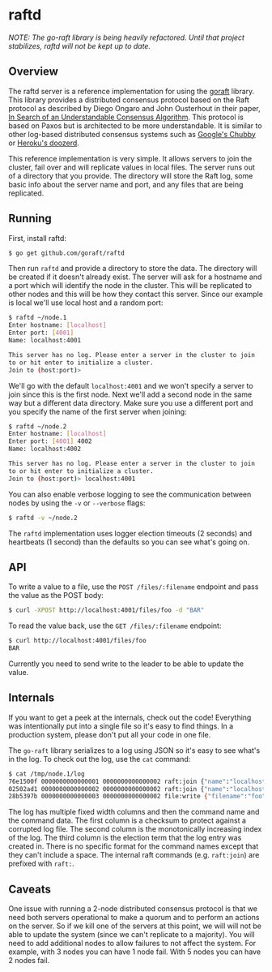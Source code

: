 raftd
=====

*NOTE: The go-raft library is being heavily refactored. Until that project stabilizes, raftd will not be kept up to date.*

## Overview

The raftd server is a reference implementation for using the [goraft](https://github.com/goraft/raft) library.
This library provides a distributed consensus protocol based on the Raft protocol as described by Diego Ongaro and John Ousterhout in their paper, [In Search of an Understandable Consensus Algorithm](https://ramcloud.stanford.edu/wiki/download/attachments/11370504/raft.pdf).
This protocol is based on Paxos but is architected to be more understandable.
It is similar to other log-based distributed consensus systems such as [Google's Chubby](https://www.google.com/url?sa=t&rct=j&q=&esrc=s&source=web&cd=1&ved=0CDAQFjAA&url=http%3A%2F%2Fresearch.google.com%2Farchive%2Fchubby.html&ei=i9OGUerTJKbtiwLkiICoCQ&usg=AFQjCNEmFWlaB_iXQfEjMcMwPaYTphO6bA&sig2=u1vefM2ZOZu_ZVIZGynt1A&bvm=bv.45960087,d.cGE) or [Heroku's doozerd](https://github.com/ha/doozerd).

This reference implementation is very simple.
It allows servers to join the cluster, fail over and will replicate values in local files.
The server runs out of a directory that you provide.
The directory will store the Raft log, some basic info about the server name and port, and any files that are being replicated.

## Running

First, install raftd:

```sh
$ go get github.com/goraft/raftd
```

Then run `raftd` and provide a directory to store the data.
The directory will be created if it doesn't already exist.
The server will ask for a hostname and a port which will identify the node in the cluster.
This will be replicated to other nodes and this will be how they contact this server.
Since our example is local we'll use local host and a random port:

```sh
$ raftd ~/node.1
Enter hostname: [localhost] 
Enter port: [4001] 
Name: localhost:4001

This server has no log. Please enter a server in the cluster to join
to or hit enter to initialize a cluster.
Join to (host:port)> 
```

We'll go with the default `localhost:4001` and we won't specify a server to join since this is the first node.
Next we'll add a second node in the same way but a different data directory.
Make sure you use a different port and you specify the name of the first server when joining:

```sh
$ raftd ~/node.2
Enter hostname: [localhost] 
Enter port: [4001] 4002
Name: localhost:4002

This server has no log. Please enter a server in the cluster to join
to or hit enter to initialize a cluster.
Join to (host:port)> localhost:4001
```

You can also enable verbose logging to see the communication between nodes by using the `-v` or `--verbose` flags:

```sh
$ raftd -v ~/node.2
```

The `raftd` implementation uses logger election timeouts (2 seconds) and heartbeats (1 second) than the defaults so you can see what's going on.


## API

To write a value to a file, use the `POST /files/:filename` endpoint and pass the value as the POST body:

```sh
$ curl -XPOST http://localhost:4001/files/foo -d "BAR"
```

To read the value back, use the `GET /files/:filename` endpoint:

```sh
$ curl http://localhost:4001/files/foo
BAR
```

Currently you need to send write to the leader to be able to update the value.


## Internals

If you want to get a peek at the internals, check out the code!
Everything was intentionally put into a single file so it's easy to find things.
In a production system, please don't put all your code in one file.

The `go-raft` library serializes to a log using JSON so it's easy to see what's in the log.
To check out the log, use the `cat` command:

```sh
$ cat /tmp/node.1/log
76e1500f 0000000000000001 0000000000000002 raft:join {"name":"localhost:4001"}
02502ad1 0000000000000002 0000000000000002 raft:join {"name":"localhost:4002"}
28b5397b 0000000000000003 0000000000000002 file:write {"filename":"foo","content":"BAR"}
```

The log has multiple fixed width columns and then the command name and the command data.
The first column is a checksum to protect against a corrupted log file.
The second column is the monotonically increasing index of the log.
The third column is the election term that the log entry was created in.
There is no specific format for the command names except that they can't include a space.
The internal raft commands (e.g. `raft:join`) are prefixed with `raft:`.


## Caveats

One issue with running a 2-node distributed consensus protocol is that we need both servers operational to make a quorum and to perform an actions on the server.
So if we kill one of the servers at this point, we will will not be able to update the system (since we can't replicate to a majority).
You will need to add additional nodes to allow failures to not affect the system.
For example, with 3 nodes you can have 1 node fail.
With 5 nodes you can have 2 nodes fail.

